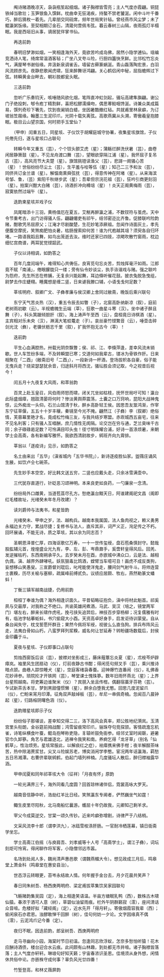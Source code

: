 <!-- { "loadSidebar": true } -->
　　阄诗赌酒晚凉天，袅袅瓶笙起细烟。诸子胸襟皆雪亮；主人气度亦霞翩。铜琵铁绰当歌壮；玉笋银鱼入馔鲜。枕曲幸无狂渴疾，持螯不禁老饕涎。闲中斗叶千番巧，醉后猜枚一着先。几辈朋交同砚席，频年世局笑针毡。曾经燕市风尘梦；未了鲲瀛粥饭缘。至契相期订金石，清箴何啻佩韦弦。暮云春树三山隔，夜雨孤灯半榻眠。我是西垣旧从事，谪居犹伴掌书仙。

　　再迭前韵

　　春明旧梦渺如烟，一笑相逢海外天，竟欲苦吟成岛佛，居然小隐学逋仙。瑶编竞洒诗人笔，绮席常温酒客毡；广坐八叉夸斗险，行厨四簋快烹鲜。比邻松竹忘炎气，满屋琴书谢俗缘。井汲新泉调雀舌。墙留古藓篆蜗涎。青山磊落陶宏景，白羽风流顾彦先。夜静悲歌闻虎啸，狂来醉舞讶鸿翩。关心鹤侣闲中秘，屈指蟾辉过下弦。转瞬黄金台畔去，朝衫脱都瓮头眠。

　　三迭前韵

　　忽听广乐奏钧天，咳唾随风欲化烟，笔阵直冲虹剑起，骚坛高建隼旟翩。谢公门子绝投刺，郇令庖丁精割鲜，喜把松醪濡燥吻，偶思蒪鲙咽馋涎。诗兼众美成篇易，馔列奇珍下箸先，饮到夜阑销白蜡，坐因暑酷撤红毡。共就甫里林泉癖，为订坡翁笠屐缘。翰墨三生泥印爪，光阴十载矢离弦。高歌燕冀从头溯，寄傲羲皇抱膝眠。极目云山望京国，何时把手玉堂仙？

　　（甲申）闰重五日，同星垓、子仪饮于胡耀庭城守协署，夜集星垓旗馆，子仪托倦先归，遂与星垓口占联句

　　转瞬今年又重五（芸），个个钗头颤艾虎（星）；蒲觞烂醉洗伏暑（芸），曲卷闲居静箫鼓（星）。不见龙舟渡口舞（芸），望眼欲穿隔江浦（星）。我怀屈子复吊古（芸），高风亮节大夫楚（星）。旗馆挑镫读渔父（芸），悲謌一阕骚心苦（星）！世俗纷纷尽尘土（芸），生平羞与哙等伍（星）；知己二三予和汝（芸），同侪共订金兰谱（星）。解愠南熏舜弦抚（芸），得意传神在阿堵（星）。从来海滨号邹、鲁，（芸）紫阳千秋继步武（星）；吾辈但宗浣花祖（芸），狂吟引商更刻羽（星）。拍案兴酣大白赌（芸），诗酒折冲向樽俎（星）！炎天正阁黄梅雨（芸），寂寞依然过端午（星）。

　　迭韵柬星垓并戏子仪

　　凤尾暗添十三羽，黄杨值厄在夏五，艾觥再醉瀛之浦，不数钗符与茧虎。天中令节重考古，出门访得骚人伍，翩翩僊吏有祁午，结邻密迩比齐鲁。促膝联吟险韵赌，酣歌凭吊屈原父；江淹才尽剧酸楚，生花妙笔添厥祖。忽闻作诗面灰土，孝先便腹空摩抚，笑煞痴肥怕炎暑，枯肠搜索抑何苦！谁为代庖越其俎？须臾各自归环堵。一路语我蹈且舞，如鸟出笼逝去汝。维时还家已四豉，凉飔吹散竹窗雨，枕边细忆宫商谱，两耳犹觉铿韶武。

　　子仪以诗相调，如韵答之

　　百年几度闰端午，难得知心共俦伍，良宵觅句忘炎苦，剪烛挥毫汗如雨。江郎竟不赋「南浦」，倦眼朦胧只一缕；旁有仙令妙谈尘，执手诙谐戏与赌。强之联吟为怨府，先生所志在修脯，无复余兴能起舞，耳边倏听催花鼓。披衣兔脱急曳组，尉梦去作庄蜨栩。睡魔想是缠二竖，日来谑我滕口辅，小语戋戋何足数？

　　莘垓明府、叙卿广文、子彝孝廉与侯汉卿上舍同过敝斋，晚饭后乘兴联句

　　东宁天气苦炎热（汉），重五令辰去如瞥（子），北窗高卧纳新凉（叙），庭前老树雨初歇（云）。半规蟾魄生云端（莘），狂歌一曲星斗寒（汉）。坐中诸子醉且舞（子），科头箕踞倾胆肝（叙）。海上涛声午至西（云），盘桓竟日诗棋酒（星）。主宾相对乐未央（汉），淋漓大笔蛟鼍走（子）。哀丝豪竹铿繁音（云），唾壶击碎剑光沈（彝），老骥伏枥志千里（叙），扩我怀抱无古今（莘）！

　　迭前韵

　　平生心血满腔热，卅载光阴奈飘瞥；侯、祁、江、李倏萍逢，差幸风流未销歇。世人车笠纷多端，不及转瞬盟已寒；交道何如我辈古，镂冰为骨铁作肝。日来相聚在「二酉」（敝斋旧号「二酉」），一段新诗一杯酒，登场拔帜各自豪，俗子能无曳兵走？绕梁瑟瑟犹余音，归途斜月将西沈，骚坛胜会须记取，今之视昔后视今！

　　闰五月十九夜复大风雨，和萃翁韵

　　百灵上赴玉皇召，风伯雨师怒而啸，闭关兀坐如枯枝，抚怀世局吁可知！瀛台此际盛烟瘴，翘跂清晏将何时？惨淡黄舆莽震荡，土囊之口万窍响，昆阳大战神鬼惊，云外痴龙一头仰。石兰山馆清于秋，醉乡高卧轻王侯。因思吾友筮鸿渐，作宰东宁征草偃，五五十十岁丰穰，秦镜至今光不掩。翩然江（子彝）李（叙卿）绝俗情，芙蓉幕里艳才名，竟成松竹梅三友，与我共结岁寒盟。赤崁城西五亩宅，往来不见名利客；只有骚人互唱酬，庶几情性无阂隔。论交岂在穷与通，芝兰臭味千古同；余子碌碌曷足数？可怜满目叩头虫！径寸明珠耀合浦，好诗一首涤烦暑，来朝学士会高斋，各有新编写雅怀。我欲西清尉故步，鹓班齐向九霄排。

　　莘翁以「逐疫诗」见示，如韵答之

　　名土由来出「五华」（滇省城内「五华书院」），新诗逐疫胜仙家。盥薇庄诵风生腋，如饮卢仝七碗茶。

　　先生妙手本空空，好比韩文送五穷，二竖也应戴头走，只余冰雪满壶中。

　　三代犹存直道行，针砭恶习颂神明。本来良吏如良药，一勺廉泉一念清。

　　纷纷局外口雌黄，当道苞苴尽孔方。愁绝瀛台黯天日，阿谁建阁祀文昌（阁即红毛楼故址，光绪癸未年冬月改建）？

　　读刘爵帅与法夷书，和星皆韵

　　光绪癸未、甲申之岁，法、越构兵。越南本我属国，法人鱼肉视之，赖义勇男永福边关力守，累战尽捷；复修书与法人，直斥其非，词严义正，洵足传之不朽。回环展诵，不能无诗，质之莘垓，其以余为同志否？

　　圣朝恩泽普仁厚，四海讴歌亿万寿，一十一世传玺绶，盘石苞桑慎封守。懿哉股肱辅元首，煌煌盛业光九有，李、左、彭、岑鼎鼐手，奚啻轩皇得风后。回羌、发逆摧枯朽，东西南朔承平久。去岁癸未月在酉，赤嵌城中沸众口，云是法、越相仇偶，滇、越界外肆哮吼。妖氛狠毒比鸩酒，螳臂当车噫可丑！画虎不成反类狗，妄想移山笑愚叟。三宣爵督刘琨后，叱咤能使洋鬼走，腰间剑气射牛斗。将帅连营士裹糗，历尽关榆与塞柳，疏属峰前缚贰负。议绩应居颇、牧右，燕然勒篆文蟠蚪！

　　丁衡三镇军越南战捷，仍用前韵

　　桓桓丁奉谁为偶？海外相逢识面久。平昔韬略征抱负，滇中将材此魁首。祁奚夙与交最厚，对我称之不绝口。共谕英雄闲煮酒，马武、吴汉（培之，镜堂两军门）堪左右，醉来长啸作虎吼，挽弓挟矢追羿后，神技百步穿杨柳；况复儒雅有时有，临池字帖摹蚯蚪，书穴偷窥大小酉。天资高卓好身手，启发讵待训蒙叟。自从桑台闻失守，枕戈誓愿歼群丑；果然今佩将军绶，视彼么么直刍狗。排兵布阵风云走，法夷白骨如山朽，八蛮罗拜列浆糗，威名何让甘延寿？转盼疆场数载后，封侯金印麤于斗。

　　夏夜与星垓、子仪即事口占联句

　　剪烛西窗饭后谈（芸），披襟对坐影成三，藤床薤簟忘炎夏（星），朮桉芩炉辟瘴岚。袖里风生团扇动（仪），灯前夜静古书酣；得闲觅句频叉手（芸），乘兴推诗暗点颔。曲巷人踪惊睡犬（星），空庭客绪袅春蚕。迎神爆竹连番闹（仪），礼佛香花妙谛参。琐院抡才开铁网（芸），琴堂课士愧珠篸。数年旧雨怀燕北（星）；上界台星照越南。将吏筹边谁聚米（仪）？宾朋入坐且传柑。偶翻宿藁牙芬艳（芸）。乍试新茶舌本甘。梦到黑甜僮惯懒（星），醉余白堕我尤憨。回思几度泥留爪（仪），伫盼来宵月印潭。征角双声敲绰板（芸），牟尼一串佩奇楠。忽闻百八晨钟起（星），归路榕阴曙色涵（仪）。

　　迭韵赠星垓即示子仪

　　纷纷俗子那堪谈，差幸知交得二三，洛下高风会真率，郑公胜地纪漪岚。玉清宫里头衔朗，金谷筵前拇战酣；鸿雪留痕常印爪，骊珠夺句竞探颔。客情疏澹忘机雀，诗笔纵横食叶蚕，鲲岛抱琴称吏隐，豸辕听鼓免衙参。结邻丈室时闻磬，避暑官巾久卸篸。角艺与君雄逐北，逃禅令我笑和南。养痾乞得「龙牙草」（别名「仙鹤草」，性治烦劳。星垓常服此，以解痰红之症），袪瘴携来佛手柑；夜半解酲茶味苦，热中除渴蔗浆甘。尖叉斗险娱苏老，博奕消闲学李憨。宦况两年话瀛海，羁愁五日吊湘潭。右曹侪辈联鹓鹤，伯起门墙列梓楠。几度骚坛人散后，醉归襟袖露华涵。 

　　甲申闰夏和同年祁莘垓大令（征祥）「月夜有怀」原韵

　　一轮光满界三千，海外同看几度圆？回首琼林诸伴侣，霓裳高咏大罗天。

　　越南音信静中听，浩劫红羊比日经。笑煞瀛东专阃者，俨然巍坐气如霆！

　　鲰生皮里尽阳秋，北马南船忆曩游。蠖屈十年仍故我，元卿知己剩羊求。

　　宰父今成莫逆交，甘棠一颂久传钞。近来吟癖弥增剧，诗律严于八结梢。

　　文采风流李十郎（谓李洪九），冰瓯雪桉涤肝肠。一官耐冷栖莲幕，镇日衙斋学坐忘。

　　学士高斋江伯摇（与庾肩吾、刘孝威等十人号「高斋学士」，谓江子彝），词坛刻炬可怜宵。得闲聊作将军客，小隐僧邻远市嚣。

　　名场到处阅人多，魏尚清声惠邑歌（谓魏燕楣大令）。想见政成三月后，鸣皋堂上萧金科（鸣皋堂在惠安县治）。

　　世态浮云转眼更，苔岑永结故人情。何年握手金台去，月夕花晨共笑声？

　　春日同朱树吾、杨西庚两明府、梁定甫拔萃集饮吴家园联句

　　飞觞赌韵集吴园（定），海上相逢笑语温。半亩方塘眠乳鸭（西），数株古木啸仙猿。春浓于酒可人意（树），草碧似油留雨痕。栏外午阴群籁寂（澐），座间清话众音喧。危楼好拟「藏经阁」（定），近水先开「得月轩」。寄傲烟霞容我辈（西）；偷闲泉石亦君恩。浊醪敢惮千回醉（树），佳句何妨一夕论。文字因缘真不偶（澐），云泥鸿爪记今番（定）。

　　夜归不眠，因迭前韵，郎呈树吾、西庚两明府

　　走马寻幽向小园，海棠时节日初温。忽逢同志欣浮蚁，怎奈多愁怕听猿！花木应酬诗酒债，楼台迎合水云痕。此间颇有山林趣，到处都无市井喧。诸子胸襟皆落落；主人气度亦轩轩。琳琅句好知天籁；宇宙春浓识圣恩。佳境须从身外想，闲情休共俗中论。亦嵌株守成何事？辜负风光廿四番！

　　竹堑登高，和林丈薇屏韵

